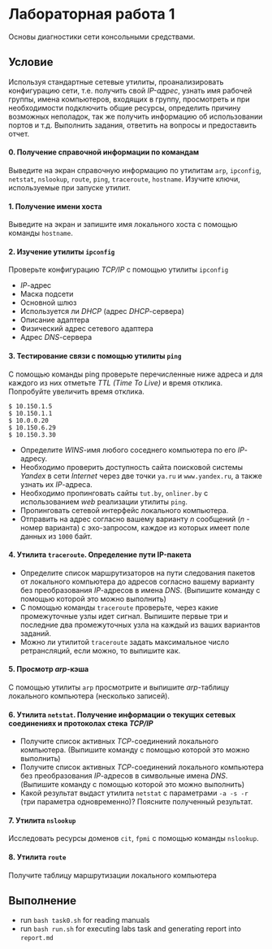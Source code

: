 # Лабораторная работа 1
Основы диагностики сети консольными средствами.

## Условие

Используя стандартные сетевые утилиты, проанализировать конфигурацию сети, т.е. получить свой *IP-адрес*, узнать имя рабочей группы, имена компьютеров, входящих в группу, просмотреть и при необходимости подключить общие ресурсы, определить причину возможных неполадок, так же получить информацию об использовании портов и т.д. Выполнить задания, ответить на вопросы и предоставить отчет.

#### 0. Получение справочной информации по командам
Выведите на экран справочную информацию по утилитам `arp`, `ipconfig`, `netstat`, `nslookup`, `route`, `ping`, `traceroute`, `hostname`. Изучите ключи, используемые при запуске утилит.

#### 1. Получение имени хоста
Выведите на экран и запишите имя локального хоста с помощью команды `hostname`.

#### 2. Изучение утилиты `ipconfig`
Проверьте конфигурацию *TCP/IP* с помощью утилиты `ipconfig`

* *IP*-адрес
* Маска подсети
* Основной шлюз
* Используется ли *DHCP* (адрес *DHCP*-сервера)
* Описание адаптера
* Физический адрес сетевого адаптера
* Адрес *DNS*-сервера

#### 3. Тестирование связи с помощью утилиты `ping`
С помощью команды ping проверьте перечисленные ниже адреса и для каждого из них отметьте *TTL (Time To Live)* и время отклика. Попробуйте увеличить время отклика.
```
$ 10.150.1.5
$ 10.150.1.1
$ 10.0.0.20
$ 10.150.6.29
$ 10.150.3.30
```
* Определите *WINS*-имя любого соседнего компьютера по его *IP*-адресу.
* Необходимо проверить доступность сайта поисковой системы *Yandex* в сети *Internet* через две точки `ya.ru` и `www.yandex.ru`, а также узнать их *IP*-адреса.
* Необходимо пропинговать сайты `tut.by`, `onliner.by` с использованием *web* реализации утилиты `ping`.
* Пропинговать сетевой интерфейс локального компьютера.
* Отправить на адрес согласно вашему варианту *n* сообщений (*n* - номер варианта) с эхо-запросом, каждое из которых имеет поле данных из `1000` байт.

#### 4. Утилита `traceroute`. Определение пути IP-пакета
* Определите список маршрутизаторов на пути следования пакетов от локального компьютера до адресов согласно вашему варианту без преобразования *IP*-адресов в имена *DNS*. (Выпишите команду с помощью которой это можно выполнить)
* С помощью команды `traceroute` проверьте, через какие промежуточные узлы идет сигнал. Выпишите первые три и последние два промежуточных узла на каждый из ваших вариантов заданий.
* Можно ли утилитой `traceroute` задать максимальное число ретрансляций, если можно, то выпишите как.

#### 5. Просмотр *arp*-кэша
С помощью утилиты `arp` просмотрите и выпишите *arp*-таблицу локального компьютера (несколько записей).

#### 6.	Утилита `netstat`.  Получение информации о текущих сетевых соединениях и протоколах стека *TCP/IP*
* Получите список активных *TCP*-соединений локального компьютера. (Выпишите команду с помощью которой это можно выполнить)
* Получите список активных *TCP*-соединений локального компьютера без преобразования *IP*-адресов в символьные имена *DNS*. (Выпишите команду с помощью которой это можно выполнить)
* Какой результат выдаст утилита `netstat` с параметрами `-a -s -r` (три параметра одновременно)? Поясните полученный результат.

#### 7. Утилита `nslookup` 
Исследовать ресурсы доменов `cit`, `fpmi` с помощью команды `nslookup`. 

#### 8. Утилита `route`
Получите таблицу маршрутизации локального компьютера

## Выполнение

* run `bash task0.sh` for reading manuals
* run `bash run.sh` for executing labs task and generating report into `report.md`


